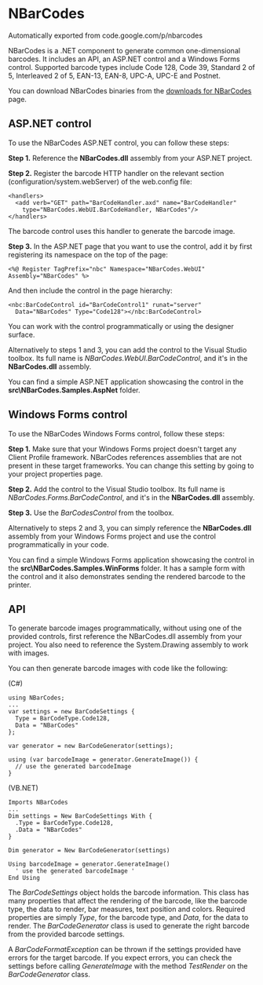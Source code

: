 # NBarCodes
Automatically exported from code.google.com/p/nbarcodes

NBarCodes is a .NET component to generate common one-dimensional barcodes. It includes an API, an ASP.NET control and a Windows Forms control. Supported barcode types include Code 128, Code 39, Standard 2 of 5, Interleaved 2 of 5, EAN-13, EAN-8, UPC-A, UPC-E and Postnet.

You can download NBarCodes binaries from the [downloads for NBarCodes](https://drive.google.com/folderview?id=0B2dK1wJbajMyVHhPUDJQVWtNanM&usp=sharing#list) page.

## ASP.NET control
To use the NBarCodes ASP.NET control, you can follow these steps:

**Step 1.** Reference the **NBarCodes.dll** assembly from your ASP.NET project.

**Step 2.** Register the barcode HTTP handler on the relevant section (configuration/system.webServer) of the web.config file:

    <handlers>
      <add verb="GET" path="BarCodeHandler.axd" name="BarCodeHandler"
        type="NBarCodes.WebUI.BarCodeHandler, NBarCodes"/>
    </handlers>
The barcode control uses this handler to generate the barcode image.

**Step 3.** In the ASP.NET page that you want to use the control, add it by first registering its namespace on the top of the page:

    <%@ Register TagPrefix="nbc" Namespace="NBarCodes.WebUI" Assembly="NBarCodes" %>
And then include the control in the page hierarchy:

    <nbc:BarCodeControl id="BarCodeControl1" runat="server" 
      Data="NBarCodes" Type="Code128"></nbc:BarCodeControl>
You can work with the control programmatically or using the designer surface.

Alternatively to steps 1 and 3, you can add the control to the Visual Studio toolbox.
Its full name is *NBarCodes.WebUI.BarCodeControl*, and it's in the **NBarCodes.dll** assembly.

You can find a simple ASP.NET application showcasing the control in the **src\NBarCodes.Samples.AspNet** folder.

## Windows Forms control
To use the NBarCodes Windows Forms control, follow these steps:

**Step 1.** Make sure that your Windows Forms project doesn't target any Client Profile framework. NBarCodes references assemblies that are not present in these target frameworks. You can change this setting by going to your project properties page.

**Step 2.** Add the control to the Visual Studio toolbox. Its full name is *NBarCodes.Forms.BarCodeControl*, and it's in the **NBarCodes.dll** assembly.

**Step 3.** Use the *BarCodesControl* from the toolbox.

Alternatively to steps 2 and 3, you can simply reference the **NBarCodes.dll** assembly from your Windows Forms project and use the control programmatically in your code.

You can find a simple Windows Forms application showcasing the control in the **src\NBarCodes.Samples.WinForms** folder. It has a sample form with the control and it also demonstrates sending the rendered barcode to the printer.

## API
To generate barcode images programmatically, without using one of the provided controls, first reference the NBarCodes.dll assembly from your project. You also need to reference the System.Drawing assembly to work with images.

You can then generate barcode images with code like the following:

(C#)

    using NBarCodes;
    ...
    var settings = new BarCodeSettings { 
      Type = BarCodeType.Code128, 
      Data = "NBarCodes" 
    };

    var generator = new BarCodeGenerator(settings);

    using (var barcodeImage = generator.GenerateImage()) {
      // use the generated barcodeImage
    }

(VB.NET)

    Imports NBarCodes
    ...
    Dim settings = New BarCodeSettings With {
      .Type = BarCodeType.Code128,
      .Data = "NBarCodes"
    }

    Dim generator = New BarCodeGenerator(settings)

    Using barcodeImage = generator.GenerateImage()
      ' use the generated barcodeImage '
    End Using
The *BarCodeSettings* object holds the barcode information. This class has many properties that affect the rendering of the barcode, like the barcode type, the data to render, bar measures, text position and colors. Required properties are simply *Type*, for the barcode type, and *Data*, for the data to render. The *BarCodeGenerator* class is used to generate the right barcode from the provided barcode settings.

A *BarCodeFormatException* can be thrown if the settings provided have errors for the target barcode. If you expect errors, you can check the settings before calling *GenerateImage* with the method *TestRender* on the *BarCodeGenerator* class.
